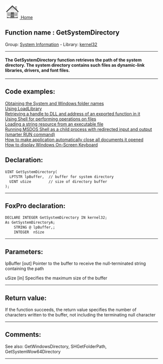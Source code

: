 [<img src="../../images/home.png"> Home ](https://github.com/VFPX/Win32API)  

## Function name : GetSystemDirectory
Group: [System Information](../../functions_group.md#System_Information)  -  Library: [kernel32](../../../libraries.md#kernel32)  
***  


#### The GetSystemDirectory function retrieves the path of the system directory. The system directory contains such files as dynamic-link libraries, drivers, and font files.

***  


## Code examples:
[Obtaining the System and Windows folder names](../../samples/sample_005.md)  
[Using LoadLibrary](../../samples/sample_007.md)  
[Retrieving a handle to DLL and address of an exported function in it](../../samples/sample_085.md)  
[Using Shell for performing operations on files](../../samples/sample_093.md)  
[Loading a string resource from an executable file](../../samples/sample_213.md)  
[Running MSDOS Shell as a child process with redirected input and output (smarter RUN command)](../../samples/sample_477.md)  
[How to make application automatically close all documents it opened](../../samples/sample_491.md)  
[How to display Windows On-Screen Keyboard](../../samples/sample_582.md)  

## Declaration:
```foxpro  
UINT GetSystemDirectory(
  LPTSTR lpBuffer,  // buffer for system directory
  UINT uSize        // size of directory buffer
);  
```  
***  


## FoxPro declaration:
```foxpro  
DECLARE INTEGER GetSystemDirectory IN kernel32;
As GetSystemDirectoryA;
	STRING @ lpBuffer,;
	INTEGER  nSize  
```  
***  


## Parameters:
lpBuffer 
[out] Pointer to the buffer to receive the null-terminated string containing the path

uSize 
[in] Specifies the maximum size of the buffer  
***  


## Return value:
If the function succeeds, the return value specifies the number of characters written to the buffer, not including the terminating null character  
***  


## Comments:
See also: GetWindowsDirectory, SHGetFolderPath, GetSystemWow64Directory   
  
***  

